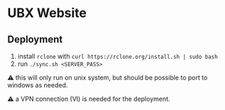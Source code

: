 # UBX Website

## Deployment

1. install `rclone` with `curl https://rclone.org/install.sh | sudo bash`
2. run `./sync.sh <SERVER_PASS>`

⚠️ this will only run on unix system, but should be possible to port to windows as needed.

⚠️ a VPN connection (VI) is needed for the deployment.
